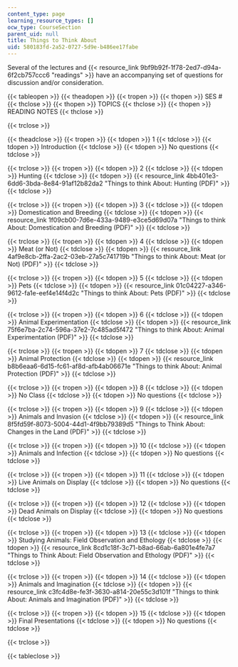 ```yaml
---
content_type: page
learning_resource_types: []
ocw_type: CourseSection
parent_uid: null
title: Things to Think About
uid: 580183fd-2a52-0727-5d9e-b486ee17fabe
---
```


Several of the lectures and {{< resource_link 9bf9b92f-1f78-2ed7-d94a-6f2cb757ccc6 "readings" >}} have an accompanying set of questions for discussion and/or consideration.

{{< tableopen >}}
{{< theadopen >}}
{{< tropen >}}
{{< thopen >}}
SES #
{{< thclose >}}
{{< thopen >}}
TOPICS
{{< thclose >}}
{{< thopen >}}
READING NOTES
{{< thclose >}}

{{< trclose >}}

{{< theadclose >}}
{{< tropen >}}
{{< tdopen >}}
1
{{< tdclose >}}
{{< tdopen >}}
Introduction
{{< tdclose >}}
{{< tdopen >}}
No questions
{{< tdclose >}}

{{< trclose >}}
{{< tropen >}}
{{< tdopen >}}
2
{{< tdclose >}}
{{< tdopen >}}
Hunting
{{< tdclose >}}
{{< tdopen >}}
{{< resource_link 4bb401e3-6dd6-3bda-8e84-91af12b82da2 "Things to think About: Hunting (PDF)" >}}
{{< tdclose >}}

{{< trclose >}}
{{< tropen >}}
{{< tdopen >}}
3
{{< tdclose >}}
{{< tdopen >}}
Domestication and Breeding
{{< tdclose >}}
{{< tdopen >}}
{{< resource_link 1f09cb00-7d6e-433a-9489-e3ce5d69d07a "Things to think About: Domestication and Breeding (PDF)" >}}
{{< tdclose >}}

{{< trclose >}}
{{< tropen >}}
{{< tdopen >}}
4
{{< tdclose >}}
{{< tdopen >}}
Meat (or Not)
{{< tdclose >}}
{{< tdopen >}}
{{< resource_link 4af9e8cb-2ffa-2ac2-03eb-27a5c741719b "Things to think About: Meat (or Not) (PDF)" >}}
{{< tdclose >}}

{{< trclose >}}
{{< tropen >}}
{{< tdopen >}}
5
{{< tdclose >}}
{{< tdopen >}}
Pets
{{< tdclose >}}
{{< tdopen >}}
{{< resource_link 01c04227-a346-9612-fa1e-eef4e14f4d2c "Things to think About: Pets (PDF)" >}}
{{< tdclose >}}

{{< trclose >}}
{{< tropen >}}
{{< tdopen >}}
6
{{< tdclose >}}
{{< tdopen >}}
Animal Experimentation
{{< tdclose >}}
{{< tdopen >}}
{{< resource_link 75f6e7ba-2c74-596a-37e2-7c485ad5f472 "Things to think About: Animal Experimentation (PDF)" >}}
{{< tdclose >}}

{{< trclose >}}
{{< tropen >}}
{{< tdopen >}}
7
{{< tdclose >}}
{{< tdopen >}}
Animal Protection
{{< tdclose >}}
{{< tdopen >}}
{{< resource_link b8b6eaa6-6d15-fc61-af8d-afb4ab06671e "Things to think About: Animal Protection (PDF)" >}}
{{< tdclose >}}

{{< trclose >}}
{{< tropen >}}
{{< tdopen >}}
8
{{< tdclose >}}
{{< tdopen >}}
No Class
{{< tdclose >}}
{{< tdopen >}}
No questions
{{< tdclose >}}

{{< trclose >}}
{{< tropen >}}
{{< tdopen >}}
9
{{< tdclose >}}
{{< tdopen >}}
Animals and Invasion
{{< tdclose >}}
{{< tdopen >}}
{{< resource_link 8f5fd59f-8073-5004-44d1-4f9bb79389d5 "Things to Think About: Changes in the Land (PDF)" >}}
{{< tdclose >}}

{{< trclose >}}
{{< tropen >}}
{{< tdopen >}}
10
{{< tdclose >}}
{{< tdopen >}}
Animals and Infection
{{< tdclose >}}
{{< tdopen >}}
No questions
{{< tdclose >}}

{{< trclose >}}
{{< tropen >}}
{{< tdopen >}}
11
{{< tdclose >}}
{{< tdopen >}}
Live Animals on Display
{{< tdclose >}}
{{< tdopen >}}
No questions
{{< tdclose >}}

{{< trclose >}}
{{< tropen >}}
{{< tdopen >}}
12
{{< tdclose >}}
{{< tdopen >}}
Dead Animals on Display
{{< tdclose >}}
{{< tdopen >}}
No questions
{{< tdclose >}}

{{< trclose >}}
{{< tropen >}}
{{< tdopen >}}
13
{{< tdclose >}}
{{< tdopen >}}
Studying Animals: Field Observation and Ethology
{{< tdclose >}}
{{< tdopen >}}
{{< resource_link 8cd1c18f-3c71-b8ad-66ab-6a801e4fe7a7 "Things to Think About: Field Observation and Ethology (PDF)" >}}
{{< tdclose >}}

{{< trclose >}}
{{< tropen >}}
{{< tdopen >}}
14
{{< tdclose >}}
{{< tdopen >}}
Animals and Imagination
{{< tdclose >}}
{{< tdopen >}}
{{< resource_link c3fc4d8e-fe3f-3630-a814-20e55c3d101f "Things to think About: Animals and Imagination (PDF)" >}}
{{< tdclose >}}

{{< trclose >}}
{{< tropen >}}
{{< tdopen >}}
15
{{< tdclose >}}
{{< tdopen >}}
Final Presentations
{{< tdclose >}}
{{< tdopen >}}
No questions
{{< tdclose >}}

{{< trclose >}}

{{< tableclose >}}